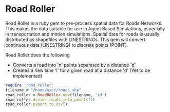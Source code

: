 Road Roller
===

Road Roller is a ruby gem to pre-process spatial data for Roads Networks. This makes the data suitable for use in Agent Based Simulations, especially in transportation and motion simulations.
Spatial data for roads is usually distributed as shapefiles with LINESTRINGs. This gem will convert continuous data (LINESTRING) to discrete points (POINT).

Road Roller does the following
* Converts a road into 'n' points separated by a distance 'd'
* Creates a new lane 'l' for a given road at a distance 'd' (Yet to be implemented)



```ruby
require 'road_roller'
filename = "/home/user/roads.shp"
road_roller = RoadRoller.new(filename, 'id')
road_roller.divide_roads_into_points(1)
road_roller.export_to_csv()
```


